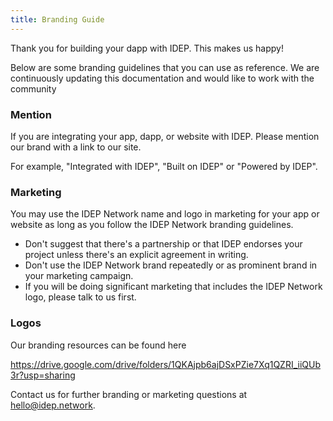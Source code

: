 ```yaml
---
title: Branding Guide
---
```


Thank you for building your dapp with IDEP. This makes us happy!

Below are some branding guidelines that you can use as reference. We are continuously updating this documentation and 
would like to work with the community


### Mention
If you are integrating your app, dapp, or website with IDEP. Please mention our brand with a link to our site.

For example, "Integrated with IDEP", "Built on IDEP" or "Powered by IDEP".


### Marketing
You may use the IDEP Network name and logo in marketing for your app or website as long as you follow the IDEP Network branding guidelines.

* Don't suggest that there's a partnership or that IDEP endorses your project unless there's an explicit agreement in writing.  
* Don't use the IDEP Network brand repeatedly or as prominent brand in your marketing campaign.  
* If you will be doing significant marketing that includes the IDEP Network logo, please talk to us first.

### Logos
Our branding resources can be found here

https://drive.google.com/drive/folders/1QKAjpb6ajDSxPZie7Xq1QZRI_iiQUb3r?usp=sharing

Contact us for further branding or marketing questions at hello@idep.network.

